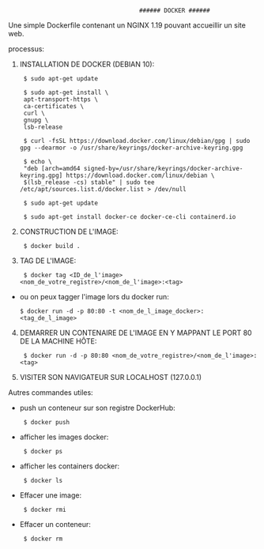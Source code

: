                                          ###### DOCKER ######



Une simple Dockerfile contenant un NGINX 1.19 pouvant accueillir un site web.

processus:

1) INSTALLATION DE DOCKER (DEBIAN 10):

        $ sudo apt-get update

        $ sudo apt-get install \
        apt-transport-https \
        ca-certificates \
        curl \
        gnupg \
        lsb-release

        $ curl -fsSL https://download.docker.com/linux/debian/gpg | sudo gpg --dearmor -o /usr/share/keyrings/docker-archive-keyring.gpg
  
        $ echo \
        "deb [arch=amd64 signed-by=/usr/share/keyrings/docker-archive-keyring.gpg] https://download.docker.com/linux/debian \
        $(lsb_release -cs) stable" | sudo tee /etc/apt/sources.list.d/docker.list > /dev/null

        $ sudo apt-get update

        $ sudo apt-get install docker-ce docker-ce-cli containerd.io
  
2) CONSTRUCTION DE L'IMAGE:
 
        $ docker build .
  
3) TAG DE L'IMAGE:

        $ docker tag <ID_de_l'image> <nom_de_votre_registre>/<nom_de_l'image>:<tag>
        
  * ou on peux tagger l'image lors du docker run:

        $ docker run -d -p 80:80 -t <nom_de_l_image_docker>:<tag_de_l_image>
  
4) DEMARRER UN CONTENAIRE DE L'IMAGE EN Y MAPPANT LE PORT 80 DE LA MACHINE HÔTE:

        $ docker run -d -p 80:80 <nom_de_votre_registre>/<nom_de_l'image>:<tag>

5) VISITER SON NAVIGATEUR SUR LOCALHOST (127.0.0.1)



Autres commandes utiles:

   - push un conteneur sur son registre DockerHub:

          $ docker push
          
   - afficher les images docker:

          $ docker ps
          
   - afficher les containers docker:

          $ docker ls
    
   - Effacer une image:

          $ docker rmi

   - Effacer un conteneur:

          $ docker rm

      
   

  
  
